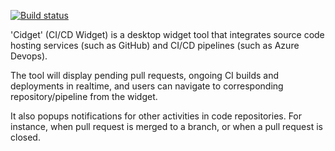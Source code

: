 [![Build status](https://dev.azure.com/yizhang9206/Cidget/_apis/build/status/Cidget%20Merge%20(Development))](https://dev.azure.com/yizhang9206/Cidget/_build/latest?definitionId=1)

'Cidget' (CI/CD Widget) is a desktop widget tool that integrates source code hosting services (such as GitHub) and CI/CD pipelines (such as Azure Devops).

The tool will display pending pull requests, ongoing CI builds and deployments in realtime, and users can navigate to corresponding repository/pipeline from the widget.

It also popups notifications for other activities in code repositories. For instance, when pull request is merged to a branch, or when a pull request is closed.
